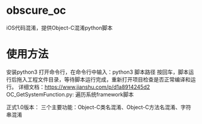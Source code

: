 # obscure_oc
iOS代码混淆，提供Object-C混淆python脚本
# 使用方法
安装python3
打开命令行，在命令行中输入：python3 脚本路径
按回车，脚本运行后拖入工程文件目录，等待脚本运行完成，重新打开项目检查是否正常编译和运行。
详细文档：https://www.jianshu.com/p/d1a8914245d2
OC_GetSystemFunction.py: 遍历系统framework脚本

正式1.0版本：
三个主要功能：Object-C类名混淆、Object-C方法名混淆、字符串混淆
